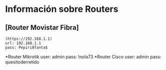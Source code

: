 <!-- TITLE: Routers -->
<!-- SUBTITLE: Listado de Routers -->

# Información sobre Routers
## [Router Movistar Fibra]
	(https://192.168.1.1)
	url: 192.168.1.1
	pass: Pepiri8fanta$
*Router Mikrotik
	user: admin
	pass: !nola73
*Router Cisco
	user: admin
	pass: quesitoderretido


